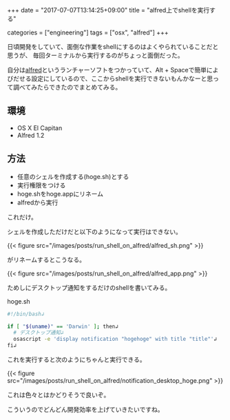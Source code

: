 +++
date = "2017-07-07T13:14:25+09:00"
title = "alfred上でshellを実行する"

categories = ["engineering"]
tags = ["osx", "alfred"]
+++

日頃開発をしていて、面倒な作業をshellにするのはよくやられていることだと思うが、
毎回ターミナルから実行するのがちょっと面倒だった。

自分は[alfred](https://www.alfredapp.com/)というランチャーソフトをつかっていて、Alt + Spaceで簡単によびだせる設定にしているので、ここからshellを実行できないもんかなーと思って調べてみたらできたのでまとめてみる。

## 環境

* OS X El Capitan
* Alfred 1.2

## 方法

* 任意のシェルを作成する(hoge.sh)とする
* 実行権限をつける
* hoge.shをhoge.appにリネーム
* alfredから実行

これだけ。

シェルを作成しただけだと以下のようになって実行はできない。

{{< figure src="/images/posts/run_shell_on_alfred/alfred_sh.png" >}}

がリネームするとこうなる。

{{< figure src="/images/posts/run_shell_on_alfred/alfred_app.png" >}}

ためしにデスクトップ通知をするだけのshellを書いてみる。

hoge.sh

```bash
#!/bin/bash↲

if [ "$(uname)" == 'Darwin' ]; then↲
  # デスクトップ通知↲
  osascript -e 'display notification "hogehoge" with title "title"'↲
fi↲
```

これを実行すると次のようにちゃんと実行できる。

{{< figure src="/images/posts/run_shell_on_alfred/notification_desktop_hoge.png" >}}

これは色々とはかどりそうで良いぞ。

こういうのでどんどん開発効率を上げていきたいですね。

